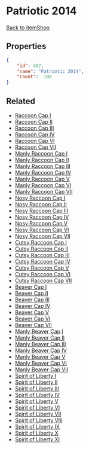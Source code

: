 # Patriotic 2014

<no description available>

[Back to itemShop](../item-shops.md)

## Properties

```json
{
    "id": 407,
    "name": "Patriotic 2014",
    "count": -100
}
```

## Related

- [Raccoon Cap I](../items/12129-raccoon-cap-i.md)
- [Raccoon Cap II](../items/12130-raccoon-cap-ii.md)
- [Raccoon Cap III](../items/12131-raccoon-cap-iii.md)
- [Raccoon Cap IV](../items/12132-raccoon-cap-iv.md)
- [Raccoon Cap VI](../items/12134-raccoon-cap-vi.md)
- [Raccoon Cap VII](../items/12135-raccoon-cap-vii.md)
- [Manly Raccoon Cap I](../items/12136-manly-raccoon-cap-i.md)
- [Manly Raccoon Cap II](../items/12137-manly-raccoon-cap-ii.md)
- [Manly Raccoon Cap III](../items/12138-manly-raccoon-cap-iii.md)
- [Manly Raccoon Cap IV](../items/12139-manly-raccoon-cap-iv.md)
- [Manly Raccoon Cap V](../items/12140-manly-raccoon-cap-v.md)
- [Manly Raccoon Cap VI](../items/12141-manly-raccoon-cap-vi.md)
- [Manly Raccoon Cap VII](../items/12142-manly-raccoon-cap-vii.md)
- [Nosy Raccoon Cap I](../items/12143-nosy-raccoon-cap-i.md)
- [Nosy Raccoon Cap II](../items/12144-nosy-raccoon-cap-ii.md)
- [Nosy Raccoon Cap III](../items/12145-nosy-raccoon-cap-iii.md)
- [Nosy Raccoon Cap IV](../items/12146-nosy-raccoon-cap-iv.md)
- [Nosy Raccoon Cap V](../items/12147-nosy-raccoon-cap-v.md)
- [Nosy Raccoon Cap VI](../items/12148-nosy-raccoon-cap-vi.md)
- [Nosy Raccoon Cap VII](../items/12149-nosy-raccoon-cap-vii.md)
- [Cutsy Raccoon Cap I](../items/12150-cutsy-raccoon-cap-i.md)
- [Cutsy Raccoon Cap II](../items/12151-cutsy-raccoon-cap-ii.md)
- [Cutsy Raccoon Cap III](../items/12152-cutsy-raccoon-cap-iii.md)
- [Cutsy Raccoon Cap IV](../items/12153-cutsy-raccoon-cap-iv.md)
- [Cutsy Raccoon Cap V](../items/12154-cutsy-raccoon-cap-v.md)
- [Cutsy Raccoon Cap VI](../items/12155-cutsy-raccoon-cap-vi.md)
- [Cutsy Raccoon Cap VII](../items/12156-cutsy-raccoon-cap-vii.md)
- [Beaver Cap I](../items/12157-beaver-cap-i.md)
- [Beaver Cap II](../items/12158-beaver-cap-ii.md)
- [Beaver Cap III](../items/12159-beaver-cap-iii.md)
- [Beaver Cap IV](../items/12160-beaver-cap-iv.md)
- [Beaver Cap V](../items/12161-beaver-cap-v.md)
- [Beaver Cap VI](../items/12162-beaver-cap-vi.md)
- [Beaver Cap VII](../items/12163-beaver-cap-vii.md)
- [Manly Beaver Cap I](../items/12164-manly-beaver-cap-i.md)
- [Manly Beaver Cap II](../items/12165-manly-beaver-cap-ii.md)
- [Manly Beaver Cap III](../items/12166-manly-beaver-cap-iii.md)
- [Manly Beaver Cap IV](../items/12167-manly-beaver-cap-iv.md)
- [Manly Beaver Cap V](../items/12168-manly-beaver-cap-v.md)
- [Manly Beaver Cap VI](../items/12169-manly-beaver-cap-vi.md)
- [Manly Beaver Cap VII](../items/12170-manly-beaver-cap-vii.md)
- [Spirit of Liberty I](../items/12171-spirit-of-liberty-i.md)
- [Spirit of Liberty II](../items/12172-spirit-of-liberty-ii.md)
- [Spirit of Liberty III](../items/12173-spirit-of-liberty-iii.md)
- [Spirit of Liberty IV](../items/12174-spirit-of-liberty-iv.md)
- [Spirit of Liberty V](../items/12175-spirit-of-liberty-v.md)
- [Spirit of Liberty VI](../items/12176-spirit-of-liberty-vi.md)
- [Spirit of Liberty VII](../items/12177-spirit-of-liberty-vii.md)
- [Spirit of Liberty VIII](../items/12178-spirit-of-liberty-viii.md)
- [Spirit of Liberty IX](../items/12179-spirit-of-liberty-ix.md)
- [Spirit of Liberty X](../items/12180-spirit-of-liberty-x.md)
- [Spirit of Liberty XI](../items/12181-spirit-of-liberty-xi.md)

